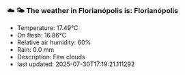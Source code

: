 ### ☁️ 🌤️  The weather in Florianópolis is: Florianópolis

- Temperature: 17.49°C
- On flesh: 16.86°C
- Relative air humidity: 60%
- Rain: 0.0 mm
- Description: Few clouds
- last updated: 2025-07-30T17:19:21.111292
